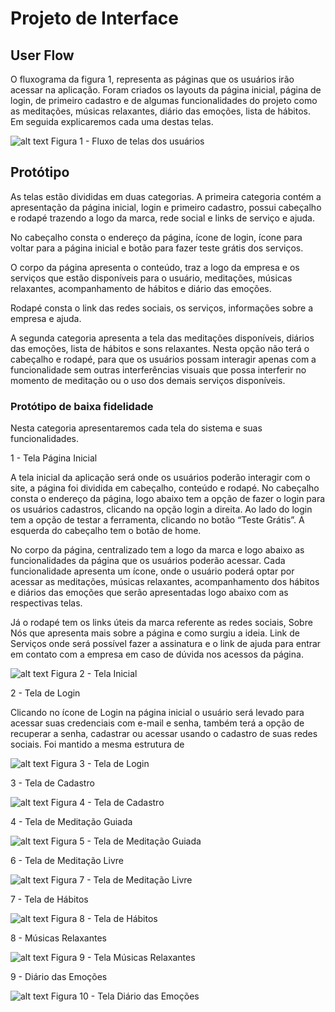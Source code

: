 
# Projeto de Interface

## User Flow

O fluxograma da figura 1, representa as páginas que os usuários irão acessar na aplicação. Foram criados os layouts da página inicial, página de login, de primeiro cadastro e de algumas funcionalidades do projeto como as meditações, músicas relaxantes, diário das emoções, lista de hábitos. Em seguida explicaremos cada uma destas telas. 

![alt text](image-1.png)
Figura 1 - Fluxo de telas dos usuários



## Protótipo

As telas estão divididas em duas categorias. A primeira categoria contém a apresentação da página inicial, login e primeiro cadastro, possui cabeçalho e rodapé trazendo a logo da marca, rede social e links de serviço e ajuda. 

No cabeçalho consta o endereço da página, ícone de login, ícone para voltar para a página inicial e botão para fazer teste grátis dos serviços. 

O corpo da página apresenta o conteúdo, traz a logo da empresa e os serviços que estão disponíveis para o usuário, meditações, músicas relaxantes, acompanhamento de hábitos e diário das emoções. 

Rodapé consta o link das redes sociais, os serviços, informações sobre a empresa e ajuda. 

A segunda categoria apresenta a tela das meditações disponíveis, diários das emoções, lista de hábitos e sons relaxantes. Nesta opção não terá o cabeçalho e rodapé, para que os usuários possam interagir apenas com a funcionalidade sem outras interferências visuais que possa interferir no momento de meditação ou o uso dos demais serviços disponíveis.  


### Protótipo de baixa fidelidade

Nesta categoria apresentaremos cada tela do sistema e suas funcionalidades.

1 - Tela Página Inicial

A tela inicial da aplicação será onde os usuários poderão interagir com o site, a página foi dividida em cabeçalho, conteúdo e rodapé. No cabeçalho consta o endereço da página, logo abaixo tem a opção de fazer o login para os usuários cadastros, clicando na opção login a direita. Ao lado do login tem a opção de testar a ferramenta, clicando no botão “Teste Grátis”. A esquerda do cabeçalho tem o botão de home. 

No corpo da página, centralizado tem a logo da marca e logo abaixo as funcionalidades da página que os usuários poderão acessar. Cada funcionalidade apresenta um ícone, onde o usuário poderá optar por acessar as meditações, músicas relaxantes, acompanhamento dos hábitos e diários das emoções que serão apresentadas logo abaixo com as respectivas telas. 

Já o rodapé tem os links úteis da marca referente as redes sociais, Sobre Nós que apresenta mais sobre a página e como surgiu a ideia. Link de Serviços onde será possível fazer a assinatura e o link de ajuda para entrar em contato com a empresa em caso de dúvida nos acessos da página.  

![alt text](image-2.png)
Figura 2 - Tela Inicial

2 - Tela de Login

Clicando no ícone de Login na página inicial o usuário será levado para acessar suas credenciais com e-mail e senha, também terá a opção de recuperar a senha, cadastrar ou acessar usando o cadastro de suas redes sociais. Foi mantido a mesma estrutura de

![alt text](image-3.png)
Figura 3 - Tela de Login

3 - Tela de Cadastro


![alt text](image-4.png)
Figura 4 - Tela de Cadastro

4 - Tela de Meditação Guiada

![alt text](image-5.png)
Figura 5 - Tela de Meditação Guiada

6 - Tela de Meditação Livre

![alt text](image-6.png)
Figura 7 - Tela de Meditação Livre

7 - Tela de Hábitos

![alt text](image-7.png)
Figura 8 - Tela de Hábitos

8 - Músicas Relaxantes


![alt text](image-8.png)
Figura 9 - Tela Músicas Relaxantes

9 - Diário das Emoções


![alt text](image-9.png)
Figura 10 - Tela Diário das Emoções
